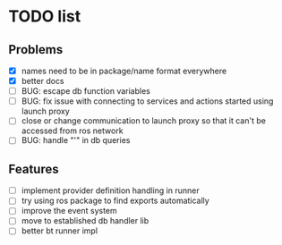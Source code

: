 # TODO list

## Problems

- [x] names need to be in package/name format everywhere
- [x] better docs
- [ ] BUG: escape db function variables
- [ ] BUG: fix issue with connecting to services and actions started using launch proxy
- [ ] close or change communication to launch proxy so that it can't be accessed from ros network
- [ ] BUG: handle "'" in db queries

## Features

- [ ] implement provider definition handling in runner
- [ ] try using ros package to find exports automatically
- [ ] improve the event system
- [ ] move to established db handler lib
- [ ] better bt runner impl
